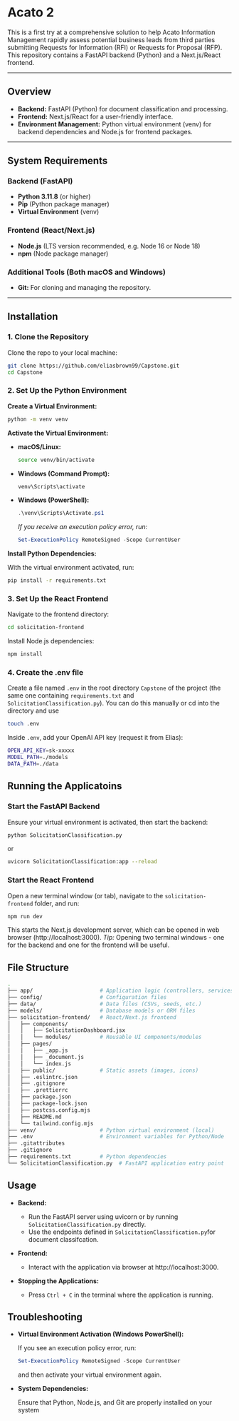 # Acato 2

This is a first try at a comprehensive solution to help Acato Information Management rapidly assess potential business leads from third parties submitting Requests for Information (RFI) or Requests for Proposal (RFP). This repository contains a FastAPI backend (Python) and a Next.js/React frontend.

---

## Overview

- **Backend:** FastAPI (Python) for document classification and processing.
- **Frontend:** Next.js/React for a user-friendly interface.
- **Environment Management:** Python virtual environment (venv) for backend dependencies and Node.js for frontend packages.

---

## System Requirements

### Backend (FastAPI)
- **Python 3.11.8** (or higher)
- **Pip** (Python package manager)
- **Virtual Environment** (venv)

### Frontend (React/Next.js)
- **Node.js** (LTS version recommended, e.g. Node 16 or Node 18)
- **npm** (Node package manager)

### Additional Tools (Both macOS and Windows)
- **Git:** For cloning and managing the repository.

---

## Installation

### 1. Clone the Repository

Clone the repo to your local machine:

```bash
git clone https://github.com/eliasbrown99/Capstone.git
cd Capstone
```
### 2. Set Up the Python Environment

__Create a Virtual Environment:__

```bash
python -m venv venv
```
__Activate the Virtual Environment:__

* __macOS/Linux:__
  ```bash
  source venv/bin/activate
  ```

* __Windows (Command Prompt):__
  ```cmd
  venv\Scripts\activate
  ```
* __Windows (PowerShell):__
  ```powershell
  .\venv\Scripts\Activate.ps1
  ```
  *If you receive an execution policy error, run:*
  ```powershell
  Set-ExecutionPolicy RemoteSigned -Scope CurrentUser
  ```
__Install Python Dependencies:__

With the virtual environment activated, run:
```bash
pip install -r requirements.txt
```
### 3. Set Up the React Frontend
Navigate to the frontend directory:
```bash
cd solicitation-frontend
```
Install Node.js dependencies:
```bash
npm install
```
### 4. Create the .env file

Create a file named ```.env``` in the root directory ```Capstone``` of the project (the same one containing ```requirements.txt``` and ```SolicitationClassification.py```). You can do this manually or cd into the directory and use 

```bash
touch .env
```
Inside ```.env```, add your OpenAI API key (request it from Elias):

```bash
OPEN_API_KEY=sk-xxxxx
MODEL_PATH=./models
DATA_PATH=./data
```

## Running the Applicatoins
### Start the FastAPI Backend
Ensure your virtual environment is activated, then start the backend:
```bash
python SolicitationClassification.py
```
or
```bash
uvicorn SolicitationClassification:app --reload
```
### Start the React Frontend
Open a new terminal window (or tab), navigate to the ```solicitation-frontend``` folder,
and run:
```bash
npm run dev
```
This starts the Next.js development server, which can be opened in web browser (http://localhost:3000).
_Tip:_ Opening two terminal windows - one for the backend and one for the frontend will be useful.

## File Structure
```bash
.
├── app/                     # Application logic (controllers, services)
├── config/                  # Configuration files
├── data/                    # Data files (CSVs, seeds, etc.)
├── models/                  # Database models or ORM files
├── solicitation-frontend/   # React/Next.js frontend
│   ├── components/
│   │   ├── SolicitationDashboard.jsx
│   │   └── modules/         # Reusable UI components/modules
│   ├── pages/
│   │   ├── _app.js
│   │   ├── _document.js
│   │   └── index.js
│   ├── public/              # Static assets (images, icons)
│   ├── .eslintrc.json
│   ├── .gitignore
│   ├── .prettierrc
│   ├── package.json
│   ├── package-lock.json
│   ├── postcss.config.mjs
│   ├── README.md
│   └── tailwind.config.mjs
├── venv/                    # Python virtual environment (local)
├── .env                     # Environment variables for Python/Node
├── .gitattributes
├── .gitignore
├── requirements.txt         # Python dependencies
└── SolicitationClassification.py  # FastAPI application entry point
```
## Usage
* __Backend:__
  * Run the FastAPI server using uvicorn or by running ```SolicitationClassification.py``` directly.
  * Use the endpoints defined in ```SolicitationClassification.py```for document classifcation.

* __Frontend:__
  * Interact with the application via browser at http://localhost:3000.

* __Stopping the Applications:__
  * Press ```Ctrl + C``` in the terminal where the application is running.

## Troubleshooting

* __Virtual Environment Activation (Windows PowerShell):__

    If you see an execution policy error, run:
    ```powershell
    Set-ExecutionPolicy RemoteSigned -Scope CurrentUser
    ```
    and then activate your virtual environment again.
    
* __System Dependencies:__

    Ensure that Python, Node.js, and Git are properly installed on your system

